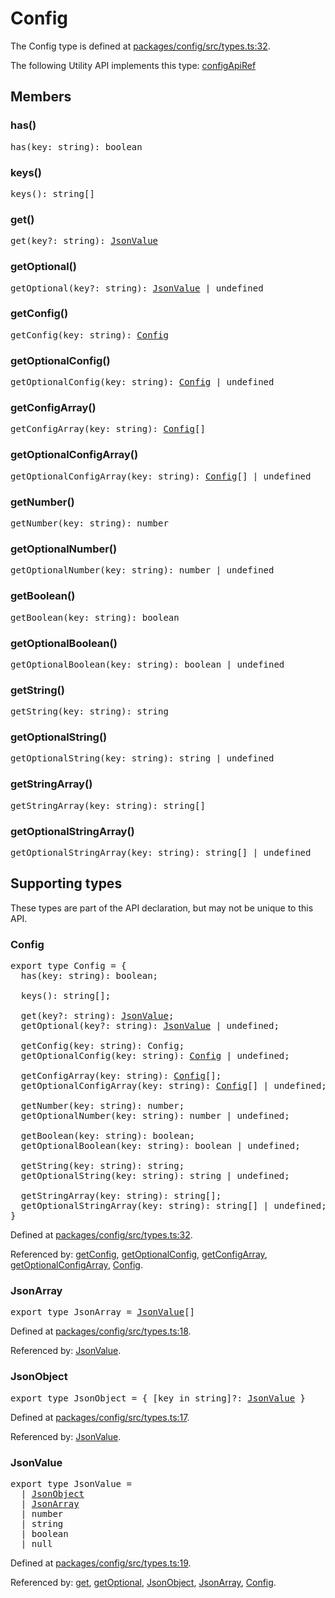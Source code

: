 # Config

The Config type is defined at
[packages/config/src/types.ts:32](https://github.com/spotify/backstage/blob/1f010f7828f47d37a523bb06ba8e2c16f5ef7d3a/packages/config/src/types.ts#L32).

The following Utility API implements this type:
[configApiRef](./README.md#config)

## Members

### has()

<pre>
has(key: string): boolean
</pre>

### keys()

<pre>
keys(): string[]
</pre>

### get()

<pre>
get(key?: string): <a href="#jsonvalue">JsonValue</a>
</pre>

### getOptional()

<pre>
getOptional(key?: string): <a href="#jsonvalue">JsonValue</a> | undefined
</pre>

### getConfig()

<pre>
getConfig(key: string): <a href="#config">Config</a>
</pre>

### getOptionalConfig()

<pre>
getOptionalConfig(key: string): <a href="#config">Config</a> | undefined
</pre>

### getConfigArray()

<pre>
getConfigArray(key: string): <a href="#config">Config</a>[]
</pre>

### getOptionalConfigArray()

<pre>
getOptionalConfigArray(key: string): <a href="#config">Config</a>[] | undefined
</pre>

### getNumber()

<pre>
getNumber(key: string): number
</pre>

### getOptionalNumber()

<pre>
getOptionalNumber(key: string): number | undefined
</pre>

### getBoolean()

<pre>
getBoolean(key: string): boolean
</pre>

### getOptionalBoolean()

<pre>
getOptionalBoolean(key: string): boolean | undefined
</pre>

### getString()

<pre>
getString(key: string): string
</pre>

### getOptionalString()

<pre>
getOptionalString(key: string): string | undefined
</pre>

### getStringArray()

<pre>
getStringArray(key: string): string[]
</pre>

### getOptionalStringArray()

<pre>
getOptionalStringArray(key: string): string[] | undefined
</pre>

## Supporting types

These types are part of the API declaration, but may not be unique to this API.

### Config

<pre>
export type Config = {
  has(key: string): boolean;

  keys(): string[];

  get(key?: string): <a href="#jsonvalue">JsonValue</a>;
  getOptional(key?: string): <a href="#jsonvalue">JsonValue</a> | undefined;

  getConfig(key: string): Config;
  getOptionalConfig(key: string): <a href="#config">Config</a> | undefined;

  getConfigArray(key: string): <a href="#config">Config</a>[];
  getOptionalConfigArray(key: string): <a href="#config">Config</a>[] | undefined;

  getNumber(key: string): number;
  getOptionalNumber(key: string): number | undefined;

  getBoolean(key: string): boolean;
  getOptionalBoolean(key: string): boolean | undefined;

  getString(key: string): string;
  getOptionalString(key: string): string | undefined;

  getStringArray(key: string): string[];
  getOptionalStringArray(key: string): string[] | undefined;
}
</pre>

Defined at
[packages/config/src/types.ts:32](https://github.com/spotify/backstage/blob/1f010f7828f47d37a523bb06ba8e2c16f5ef7d3a/packages/config/src/types.ts#L32).

Referenced by: [getConfig](#getconfig), [getOptionalConfig](#getoptionalconfig),
[getConfigArray](#getconfigarray),
[getOptionalConfigArray](#getoptionalconfigarray), [Config](#config).

### JsonArray

<pre>
export type JsonArray = <a href="#jsonvalue">JsonValue</a>[]
</pre>

Defined at
[packages/config/src/types.ts:18](https://github.com/spotify/backstage/blob/1f010f7828f47d37a523bb06ba8e2c16f5ef7d3a/packages/config/src/types.ts#L18).

Referenced by: [JsonValue](#jsonvalue).

### JsonObject

<pre>
export type JsonObject = { [key in string]?: <a href="#jsonvalue">JsonValue</a> }
</pre>

Defined at
[packages/config/src/types.ts:17](https://github.com/spotify/backstage/blob/1f010f7828f47d37a523bb06ba8e2c16f5ef7d3a/packages/config/src/types.ts#L17).

Referenced by: [JsonValue](#jsonvalue).

### JsonValue

<pre>
export type JsonValue =
  | <a href="#jsonobject">JsonObject</a>
  | <a href="#jsonarray">JsonArray</a>
  | number
  | string
  | boolean
  | null
</pre>

Defined at
[packages/config/src/types.ts:19](https://github.com/spotify/backstage/blob/1f010f7828f47d37a523bb06ba8e2c16f5ef7d3a/packages/config/src/types.ts#L19).

Referenced by: [get](#get), [getOptional](#getoptional),
[JsonObject](#jsonobject), [JsonArray](#jsonarray), [Config](#config).
